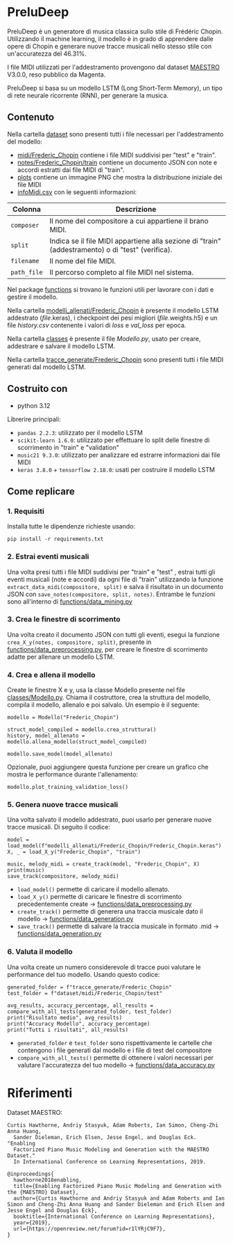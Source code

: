 # PreluDeep
PreluDeep è un generatore di musica classica sullo stile di Frédéric Chopin. 
Utilizzando il machine learning, il modello è in grado di apprendere dalle opere di Chopin e generare nuove tracce musicali nello stesso stile con un'accuratezza del 46.31%.

I file MIDI utilizzati per l'addestramento provengono dal dataset [MAESTRO](https://magenta.tensorflow.org/datasets/maestro) V3.0.0, reso pubblico da Magenta.

PreluDeep si basa su un modello LSTM (Long Short-Term Memory), un tipo di rete neurale ricorrente (RNN), per generare la musica.
## Contenuto
Nella cartella [dataset](https://github.com/GagliardeStefano/PreluDeep/blob/master/dataset) 
sono presenti tutti i file necessari per l'addestramento del modello:
- [midi/Frederic_Chopin](https://github.com/GagliardeStefano/PreluDeep/tree/master/dataset/midi/Frederic_Chopin)
contiene i file MIDI suddivisi per "test" e "train".
- [notes/Frederic_Chopin/train](https://github.com/GagliardeStefano/PreluDeep/tree/master/dataset/notes/Frederic_Chopin/train)
contiene un documento JSON con note e accordi estratti dai file MIDI di "train".
- [plots](https://github.com/GagliardeStefano/PreluDeep/tree/master/dataset/plots)
contiene un immagine PNG che mostra la distribuzione iniziale dei file MIDI
- [infoMidi.csv](https://github.com/GagliardeStefano/PreluDeep/blob/master/dataset/infoMidi.csv)
con le seguenti informazioni:

| Colonna              | Descrizione                                                                                       |
|----------------------|---------------------------------------------------------------------------------------------------|
| `composer`           | Il nome del compositore a cui appartiene il brano MIDI.                                           |
| `split`              | Indica se il file MIDI appartiene alla sezione di "train" (addestramento) o di "test" (verifica). |
| `filename`           | Il nome del file MIDI.                                                                            |
| `path_file`          | Il percorso completo al file MIDI nel sistema.                                                    |

Nel package [functions](https://github.com/GagliardeStefano/PreluDeep/tree/master/functions) 
si trovano le funzioni utili per lavorare con i dati e gestire il modello.

Nella cartella [modelli_allenati/Frederic_Chopin](https://github.com/GagliardeStefano/PreluDeep/tree/master/modelli_allenati/Frederic_Chopin)
è presente il modello LSTM addestrato (_file_.keras), i checkpoint dei pesi
migliori (_file_.weights.h5) e un file _history.csv_ contenente i valori
di _loss_ e _val_loss_ per epoca.

Nella cartella [classes](https://github.com/GagliardeStefano/PreluDeep/tree/master/classes)
è presente il file _Modello.py_, usato per creare, addestrare e salvare il modello LSTM.

Nella cartella [tracce_generate/Frederic_Chopin](https://github.com/GagliardeStefano/PreluDeep/tree/master/tracce_generate/Frederic_Chopin)
sono presenti tutti i file MIDI generati dal modello LSTM.
## Costruito con
- python 3.12

Librerire principali:
- `pandas 2.2.3`: utilizzato per il modello LSTM
- `scikit-learn 1.6.0`: utilizzato per effettuare lo split delle finestre
di scorrimento in "train" e "validation"
- `music21 9.3.0`: utilizzato per analizzare ed estrarre informazioni dai file MIDI
- `keras 3.8.0` + `tensorflow 2.18.0`: usati per costruire il modello LSTM

## Come replicare
### 1. Requisiti
Installa tutte le dipendenze richieste usando:
```
pip install -r requirements.txt
```
### 2. Estrai eventi musicali
Una volta presi tutti i file MIDI suddivisi per "train" e "test"
, estrai tutti gli eventi musicali (note e accordi) da ogni file di "train" utilizzando
la funzione `extract_data_midi(compositore, split)` e salva il risultato in un documento JSON con `save_notes(compositore, split, notes)`.
Entrambe le funzioni sono all'interno di [functions/data_mining.py](https://github.com/GagliardeStefano/PreluDeep/blob/master/functions/data_mining.py)
### 3. Crea le finestre di scorrimento
Una volta creato il documento JSON con tutti gli eventi, esegui la funzione `crea_X_y(notes, compositore, split)`,
presente in [functions/data_preprocessing.py](https://github.com/GagliardeStefano/PreluDeep/blob/master/functions/data_preprocessing.py),
per creare le 
finestre di scorrimento adatte per allenare un modello LSTM.
### 4. Crea e allena il modello
Create le finestre X e y, usa la classe Modello presente nel file [classes/Modello.py](https://github.com/GagliardeStefano/PreluDeep/blob/master/classes/Modello.py).
Chiama il costruttore, crea la struttura del modello, compila il modello, allenalo e poi salvalo.
Un esempio è il seguente:
```
modello = Modello("Frederic_Chopin")

struct_model_compiled = modello.crea_struttura()
history, model_allenato = modello.allena_modello(struct_model_compiled)

modello.save_model(model_allenato)
```
Opzionale, puoi aggiungere questa funzione per creare un grafico 
che mostra le performance durante l'allenamento:
```
modello.plot_training_validation_loss()
```

### 5. Genera nuove tracce musicali
Una volta salvato il modello addestrato, puoi usarlo per generare
nuove tracce musicali. Di seguito il codice:
```
model = load_model(f"modelli_allenati/Frederic_Chopin/Frederic_Chopin.keras")
X, _ = load_X_y("Frederic_Chopin", "train")

music, melody_midi = create_track(model, "Frederic_Chopin", X)
print(music)
save_track(compositore, melody_midi)
```
- `load_model()` permette di caricare il modello allenato.
- `load_X_y()` permette di caricare le finestre di scorrimento
precedentemente create -> [functions/data_preprocessing.py](https://github.com/GagliardeStefano/PreluDeep/blob/master/functions/data_preprocessing.py)
- `create_track()` permette di generera una traccia musicale
dato il modello -> [functions/data_generation.py](https://github.com/GagliardeStefano/PreluDeep/blob/master/functions/data_generation.py)
- `save_track()` permette di salvare la traccia musicale in formato .mid
-> [functions/data_generation.py](https://github.com/GagliardeStefano/PreluDeep/blob/master/functions/data_generation.py)

### 6. Valuta il modello
Una volta create un numero considerevole di tracce puoi valutare
le performance del tuo modello. Usando questo codice:
```
generated_folder = f"tracce_generate/Frederic_Chopin"
test_folder = f"dataset/midi/Frederic_Chopin/test"

avg_results, accuracy_percentage, all_results = compare_with_all_tests(generated_folder, test_folder)
print("Risultato medio", avg_results)
print("Accuracy Modello", accuracy_percentage)
print("Tutti i risultati", all_results)
```
- `generated_folder` e `test_folder` sono rispettivamente le cartelle
che contengono i file generati dal modello e i file di test del compositore
- `compare_with_all_tests()` permette di ottenere i valori necessari
per valutare l'accuratezza del tuo modello -> 
[functions/data_accuracy.py](https://github.com/GagliardeStefano/PreluDeep/blob/master/functions/data_accuracy.py)

# Riferimenti
Dataset MAESTRO:
```
Curtis Hawthorne, Andriy Stasyuk, Adam Roberts, Ian Simon, Cheng-Zhi Anna Huang,
  Sander Dieleman, Erich Elsen, Jesse Engel, and Douglas Eck. "Enabling
  Factorized Piano Music Modeling and Generation with the MAESTRO Dataset."
  In International Conference on Learning Representations, 2019.
  
@inproceedings{
  hawthorne2018enabling,
  title={Enabling Factorized Piano Music Modeling and Generation with the {MAESTRO} Dataset},
  author={Curtis Hawthorne and Andriy Stasyuk and Adam Roberts and Ian Simon and Cheng-Zhi Anna Huang and Sander Dieleman and Erich Elsen and Jesse Engel and Douglas Eck},
  booktitle={International Conference on Learning Representations},
  year={2019},
  url={https://openreview.net/forum?id=r1lYRjC9F7},
}
```


